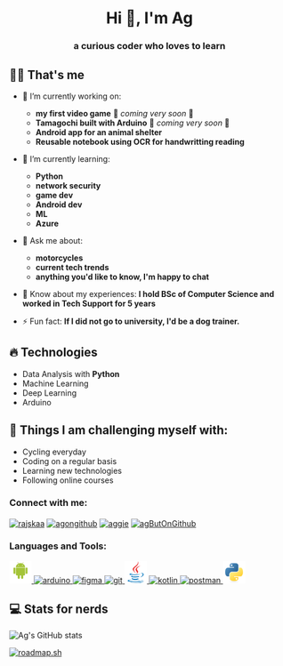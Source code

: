 <h1 align="center">Hi 👋, I'm Ag</h1>
<h3 align="center">a curious coder who loves to learn</h3>

## 👩‍💻 That's me 
- 🔭 I’m currently working on:
  -  **my first video game** 🚀 *coming very soon* 🚀
  -  **Tamagochi built with Arduino** 🚀 *coming very soon* 🚀
  -  **Android app for an animal shelter**
  -  **Reusable notebook using OCR for handwritting reading**

- 🌱 I’m currently learning:
  -  **Python**
  -  **network security**
  -  **game dev**
  -  **Android dev**
  -  **ML**
  -  **Azure**

- 💬 Ask me about:
  -  **motorcycles**
  -  **current tech trends**
  -  **anything you'd like to know, I'm happy to chat**

- 📄 Know about my experiences: **I hold BSc of Computer Science and worked in Tech Support for 5 years**

- ⚡ Fun fact: **If I did not go to university, I'd be a dog trainer.**

## :fire: Technologies 
- Data Analysis with **Python**
- Machine Learning
- Deep Learning
- Arduino

## :muscle: Things I am challenging myself with:
- Cycling everyday
- Coding on a regular basis
- Learning new technologies
- Following online courses

<h3 align="left">Connect with me:</h3>
<p align="left">
<a href="https://kaggle.com/rajskaa" target="blank"><img align="center" src="https://raw.githubusercontent.com/rahuldkjain/github-profile-readme-generator/master/src/images/icons/Social/kaggle.svg" alt="rajskaa" height="30" width="40" /></a>
<a href="https://www.leetcode.com/agongithub" target="blank"><img align="center" src="https://raw.githubusercontent.com/rahuldkjain/github-profile-readme-generator/master/src/images/icons/Social/leet-code.svg" alt="agongithub" height="30" width="40" /></a>
<a href="https://roadmap.sh/u/aggie" target="blank"><img align="center" src="https://img.tablecdn.com/hYJdL5he5iam/gkGl28lf2y5m.png" alt="aggie" height="40" width="40" /></a>
<a href="https://www.codingame.com/profile/8cf6b5cff7491394348ea82daff617270196521/following3 target="blank"><img align="center" src="https://seeklogo.com/images/C/codingame-logo-B8D3B11924-seeklogo.com.png" alt="agButOnGithub" height="40" width="40" /></a>
</p>

<h3 align="left">Languages and Tools:</h3>
<p align="left"> <a href="https://developer.android.com" target="_blank" rel="noreferrer"> <img src="https://raw.githubusercontent.com/devicons/devicon/master/icons/android/android-original-wordmark.svg" alt="android" width="40" height="40"/> </a> <a href="https://www.arduino.cc/" target="_blank" rel="noreferrer"> <img src="https://cdn.worldvectorlogo.com/logos/arduino-1.svg" alt="arduino" width="40" height="40"/> </a> <a href="https://www.figma.com/" target="_blank" rel="noreferrer"> <img src="https://www.vectorlogo.zone/logos/figma/figma-icon.svg" alt="figma" width="40" height="40"/> </a> <a href="https://git-scm.com/" target="_blank" rel="noreferrer"> <img src="https://www.vectorlogo.zone/logos/git-scm/git-scm-icon.svg" alt="git" width="40" height="40"/> </a> <a href="https://www.java.com" target="_blank" rel="noreferrer"> <img src="https://raw.githubusercontent.com/devicons/devicon/master/icons/java/java-original.svg" alt="java" width="40" height="40"/> </a> <a href="https://kotlinlang.org" target="_blank" rel="noreferrer"> <img src="https://www.vectorlogo.zone/logos/kotlinlang/kotlinlang-icon.svg" alt="kotlin" width="40" height="40"/> </a> <a href="https://postman.com" target="_blank" rel="noreferrer"> <img src="https://www.vectorlogo.zone/logos/getpostman/getpostman-icon.svg" alt="postman" width="40" height="40"/> </a> <a href="https://www.python.org" target="_blank" rel="noreferrer"> <img src="https://raw.githubusercontent.com/devicons/devicon/master/icons/python/python-original.svg" alt="python" width="40" height="40"/> </a> </p>

## 💻 Stats for nerds
![Ag's GitHub stats](https://github-readme-stats.vercel.app/api?username=agongithub&show_icons=true&theme=aura_dark)

[![roadmap.sh](https://roadmap.sh/card/wide/665b5028b998f3b3c73547dc?variant=dark&roadmaps=66f69347c45e253cb0d52248%2Candroid%2Cdata-analyst%2C66f69442c45e253cb0d55be0)](https://roadmap.sh)

